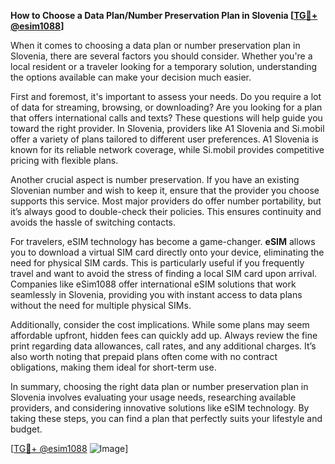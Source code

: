 **How to Choose a Data Plan/Number Preservation Plan in Slovenia [[TG💪+ @esim1088](https://t.me/s/esim1088)]**

When it comes to choosing a data plan or number preservation plan in Slovenia, there are several factors you should consider. Whether you're a local resident or a traveler looking for a temporary solution, understanding the options available can make your decision much easier.

First and foremost, it's important to assess your needs. Do you require a lot of data for streaming, browsing, or downloading? Are you looking for a plan that offers international calls and texts? These questions will help guide you toward the right provider. In Slovenia, providers like A1 Slovenia and Si.mobil offer a variety of plans tailored to different user preferences. A1 Slovenia is known for its reliable network coverage, while Si.mobil provides competitive pricing with flexible plans.

Another crucial aspect is number preservation. If you have an existing Slovenian number and wish to keep it, ensure that the provider you choose supports this service. Most major providers do offer number portability, but it’s always good to double-check their policies. This ensures continuity and avoids the hassle of switching contacts.

For travelers, eSIM technology has become a game-changer. **eSIM** allows you to download a virtual SIM card directly onto your device, eliminating the need for physical SIM cards. This is particularly useful if you frequently travel and want to avoid the stress of finding a local SIM card upon arrival. Companies like eSim1088 offer international eSIM solutions that work seamlessly in Slovenia, providing you with instant access to data plans without the need for multiple physical SIMs.

Additionally, consider the cost implications. While some plans may seem affordable upfront, hidden fees can quickly add up. Always review the fine print regarding data allowances, call rates, and any additional charges. It’s also worth noting that prepaid plans often come with no contract obligations, making them ideal for short-term use.

In summary, choosing the right data plan or number preservation plan in Slovenia involves evaluating your usage needs, researching available providers, and considering innovative solutions like eSIM technology. By taking these steps, you can find a plan that perfectly suits your lifestyle and budget.

[[TG💪+ @esim1088](https://t.me/s/esim1088) ![Image](https://i.postimg.cc/Y0z9fWf4/image.png)]